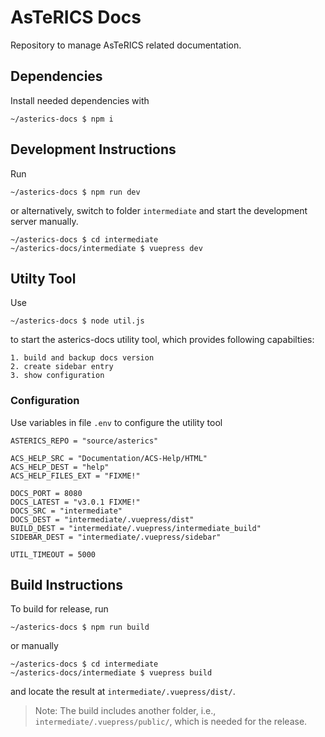 # AsTeRICS Docs

Repository to manage AsTeRICS related documentation.

## Dependencies

Install needed dependencies with

    ~/asterics-docs $ npm i

## Development Instructions

Run

    ~/asterics-docs $ npm run dev

or alternatively, switch to folder `intermediate` and start the development server manually.

    ~/asterics-docs $ cd intermediate
    ~/asterics-docs/intermediate $ vuepress dev

## Utilty Tool

Use

    ~/asterics-docs $ node util.js

to start the asterics-docs utility tool, which provides following capabilties:

    1. build and backup docs version
    2. create sidebar entry
    3. show configuration

### Configuration

Use variables in file `.env` to configure the utility tool

    ASTERICS_REPO = "source/asterics"

    ACS_HELP_SRC = "Documentation/ACS-Help/HTML"
    ACS_HELP_DEST = "help"
    ACS_HELP_FILES_EXT = "FIXME!"

    DOCS_PORT = 8080
    DOCS_LATEST = "v3.0.1 FIXME!"
    DOCS_SRC = "intermediate"
    DOCS_DEST = "intermediate/.vuepress/dist"
    BUILD_DEST = "intermediate/.vuepress/intermediate_build"
    SIDEBAR_DEST = "intermediate/.vuepress/sidebar"

    UTIL_TIMEOUT = 5000

## Build Instructions

To build for release, run

    ~/asterics-docs $ npm run build

or manually

    ~/asterics-docs $ cd intermediate
    ~/asterics-docs/intermediate $ vuepress build

and locate the result at  `intermediate/.vuepress/dist/`.

> Note: The build includes another folder, i.e., `intermediate/.vuepress/public/`, which is needed for the release.
